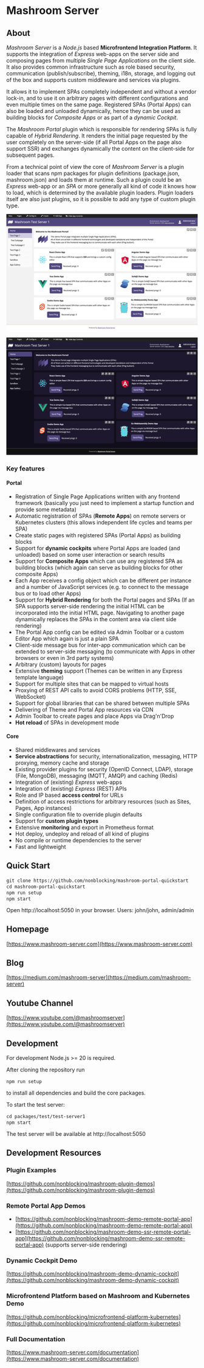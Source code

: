 # Mashroom Server

## About ##

*Mashroom Server* is a *Node.js* based **Microfrontend Integration Platform**. It supports the integration of *Express* web-apps on the
server side and composing pages from multiple *Single Page Applications* on the client side. It also provides common infrastructure such as
role based security, communication (publish/subscribe), theming, i18n, storage, and logging out of the box and
supports custom middleware and services via plugins.

It allows it to implement SPAs completely independent and without a vendor lock-in, and to use it on arbitrary pages
with different configurations and even multiple times on the same page. Registered SPAs (Portal Apps) can also be loaded and unloaded dynamically,
hence they can be used as building blocks for *Composite Apps* or as part of a *dynamic Cockpit*.

The *Mashroom Portal* plugin which is responsible for rendering SPAs is fully capable of *Hybrid Rendering*.
It renders the initial page requested by the user completely on the server-side (if all Portal Apps on the page also support SSR)
and exchanges dynamically the content on the client-side for subsequent pages.

From a technical point of view the core of *Mashroom Server* is a plugin loader that scans npm packages for
plugin definitions (package.json, mashroom.json) and loads them at runtime.
Such a plugin could be an *Express* web-app or an *SPA* or more generally all kind of code it knows how to load,
which is determined by the available plugin loaders.
Plugin loaders itself are also just plugins, so it is possible to add any type of custom plugin type.

![Mashroom Portal](screenshot-mashroom-portal.png)

![Mashroom Portal](screenshot-mashroom-portal-dark.png)

### Key features

#### Portal

  * Registration of Single Page Applications written with any frontend framework
    (basically you just need to implement a startup function and provide some metadata)
  * Automatic registration of SPAs (**Remote Apps**) on remote servers or Kubernetes clusters
    (this allows independent life cycles and teams per SPA)
  * Create static pages with registered SPAs (Portal Apps) as building blocks
  * Support for **dynamic cockpits** where Portal Apps are loaded (and unloaded) based on some user interaction or search results
  * Support for **Composite Apps** which can use any registered SPA as building blocks
    (which again can serve as building blocks for other composite Apps)
  * Each App receives a config object which can be different per instance and a number of JavaScript services
    (e.g. to connect to the message bus or to load other Apps)
  * Support for **Hybrid Rendering** for both the Portal pages and SPAs
    (If an SPA supports server-side rendering the initial HTML can be incorporated
    into the initial HTML page. Navigating to another page dynamically replaces the SPAs in the content area via client side rendering)
  * The Portal App config can be edited via Admin Toolbar or a custom Editor App which again is just a plain SPA
  * Client-side message bus for inter-app communication which can be extended to server-side messaging
    (to communicate with Apps in other browsers or even in 3rd party systems)
  * Arbitrary (custom) layouts for pages
  * Extensive **theming** support
    (Themes can be written in any Express template language)
  * Support for multiple sites that can be mapped to virtual hosts
  * Proxying of REST API calls to avoid CORS problems (HTTP, SSE, WebSocket)
  * Support for global libraries that can be shared between multiple SPAs
  * Delivering of Theme and Portal App resources via CDN
  * Admin Toolbar to create pages and place Apps via Drag'n'Drop
  * **Hot reload** of SPAs in development mode

#### Core

  * Shared middlewares and services
  * **Service abstractions** for security, internationalization, messaging, HTTP proxying, memory cache and storage
  * Existing provider plugins for security (OpenID Connect, LDAP), storage (File, MongoDB), messaging (MQTT, AMQP) and caching (Redis)
  * Integration of (existing) _Express_ web-apps
  * Integration of (existing) _Express_ (REST) APIs
  * Role and IP based **access control** for URLs
  * Definition of access restrictions for arbitrary resources (such as Sites, Pages, App instances)
  * Single configuration file to override plugin defaults
  * Support for **custom plugin types**
  * Extensive **monitoring** and export in Prometheus format
  * Hot deploy, undeploy and reload of all kind of plugins
  * No compile or runtime dependencies to the server
  * Fast and lightweight

## Quick Start

    git clone https://github.com/nonblocking/mashroom-portal-quickstart
    cd mashroom-portal-quickstart
    npm run setup
    npm start

Open http://localhost:5050 in your browser. Users: john/john, admin/admin

## Homepage

[https://www.mashroom-server.com](https://www.mashroom-server.com)

## Blog

[https://medium.com/mashroom-server](https://medium.com/mashroom-server)

## Youtube Channel

[https://www.youtube.com/@mashroomserver](https://www.youtube.com/@mashroomserver)

## Development

For development Node.js >= 20 is required.

After cloning the repository run

    npm run setup

to install all dependencies and build the core packages.

To start the test server:

    cd packages/test/test-server1
    npm start

The test server will be available at http://localhost:5050

## Development Resources

### Plugin Examples

[https://github.com/nonblocking/mashroom-plugin-demos](https://github.com/nonblocking/mashroom-plugin-demos)

### Remote Portal App Demos

 * [https://github.com/nonblocking/mashroom-demo-remote-portal-app](https://github.com/nonblocking/mashroom-demo-remote-portal-app)
 * [https://github.com/nonblocking/mashroom-demo-ssr-remote-portal-app](https://github.com/nonblocking/mashroom-demo-ssr-remote-portal-app) (supports server-side rendering)

### Dynamic Cockpit Demo

[https://github.com/nonblocking/mashroom-demo-dynamic-cockpit](https://github.com/nonblocking/mashroom-demo-dynamic-cockpit)

### Microfrontend Platform based on Mashroom and Kubernetes Demo

[https://github.com/nonblocking/microfrontend-platform-kubernetes](https://github.com/nonblocking/microfrontend-platform-kubernetes)

### Full Documentation

[https://www.mashroom-server.com/documentation](https://www.mashroom-server.com/documentation)

